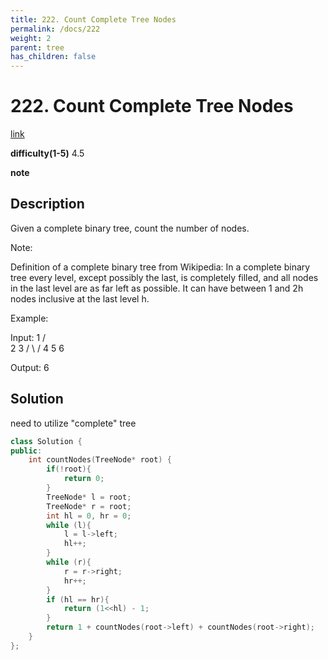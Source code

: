 ```yaml
---
title: 222. Count Complete Tree Nodes
permalink: /docs/222
weight: 2
parent: tree
has_children: false
---
```

# 222. Count Complete Tree Nodes
[link](https://leetcode.com/problems/count-complete-tree-nodes/)

**difficulty(1-5)**
4.5

**note**

## Description
Given a complete binary tree, count the number of nodes.

Note:

Definition of a complete binary tree from Wikipedia:
In a complete binary tree every level, except possibly the last, is completely filled, and all nodes in the last level are as far left as possible. It can have between 1 and 2h nodes inclusive at the last level h.

Example:

Input: 
    1
   / \
  2   3
 / \  /
4  5 6

Output: 6

## Solution
need to utilize "complete" tree

```c++
class Solution {
public:
    int countNodes(TreeNode* root) {
        if(!root){
            return 0;
        }
        TreeNode* l = root;
        TreeNode* r = root;
        int hl = 0, hr = 0;
        while (l){
            l = l->left;
            hl++;
        }
        while (r){
            r = r->right;
            hr++;
        }
        if (hl == hr){
            return (1<<hl) - 1;
        }
        return 1 + countNodes(root->left) + countNodes(root->right);
    }
};
```